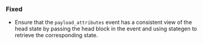 ### Fixed
- Ensure that the `payload_attributes` event has a consistent view of the head state by passing the head block in the event and using stategen to retrieve the corresponding state.
